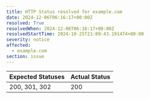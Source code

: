 ```yaml
---
title: HTTP Status resolved for example.com
date: 2024-12-06T06:16:17+00:00Z
resolved: True
resolvedWhen: 2024-12-06T06:16:17+00:00Z
resolvedStartTime: 2024-10-25T21:09:43.191474+00:00
severity: notice
affected:
  - example.com
section: issue
---
```


| Expected Statuses | Actual Status  |
|-------------------|----------------|
| 200, 301, 302 | 200 |
